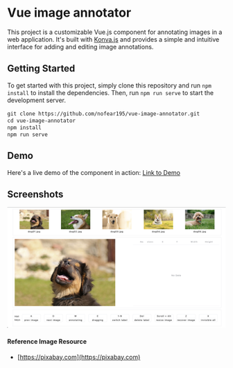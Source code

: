 # Vue image annotator

This project is a customizable Vue.js component for annotating images in a web application. It's built with [Konva.js](https://konvajs.org/) and provides a simple and intuitive interface for adding and editing image annotations.

## Getting Started

To get started with this project, simply clone this repository and run `npm install` to install the dependencies. Then, run `npm run serve` to start the development server.

```
git clone https://github.com/nofear195/vue-image-annotator.git
cd vue-image-annotator
npm install
npm run serve
```

## Demo

Here's a live demo of the component in action: [Link to Demo](https://nofear195.github.io/vue-image-annotator/)


## Screenshots

![This is a screenshot](/screenshot.png)

#### Reference Image Resource

- [https://pixabay.com](https://pixabay.com)
